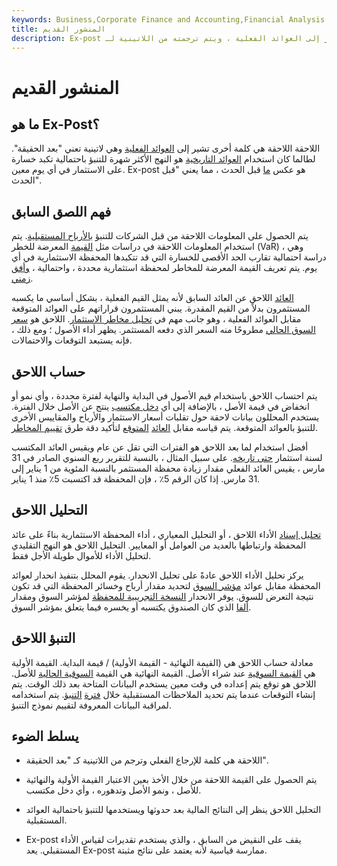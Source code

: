 ```yaml
---
keywords: Business,Corporate Finance and Accounting,Financial Analysis
title: المنشور القديم
description: Ex-post هو مصطلح آخر يشير إلى العوائد الفعلية ، ويتم ترجمته من اللاتينية لـ &amp; quot؛ بعد الحقيقة. &amp; quot؛
---
```


# المنشور القديم
## ما هو Ex-Post؟

اللاحقة اللاحقة هي كلمة أخرى تشير إلى [العوائد الفعلية](/actualreturn) وهي لاتينية تعني "بعد الحقيقة". لطالما كان استخدام [العوائد التاريخية](/historical-returns) هو النهج الأكثر شهرة للتنبؤ باحتمالية تكبد خسارة على الاستثمار في أي يوم معين. Ex-post هو عكس [ما](/exante) قبل الحدث ، مما يعني "قبل الحدث".

## فهم اللصق السابق

يتم الحصول على المعلومات اللاحقة من قبل الشركات للتنبؤ [بالأرباح المستقبلية](/earnings). يتم استخدام المعلومات اللاحقة في دراسات مثل [القيمة](/var) المعرضة للخطر (VaR) ، وهي دراسة احتمالية تقارب الحد الأقصى للخسارة التي قد تتكبدها المحفظة الاستثمارية في أي يوم. يتم تعريف القيمة المعرضة للمخاطر لمحفظة استثمارية محددة ، واحتمالية ، [وأفق زمني](/timehorizon).

[العائد](/yield) اللاحق عن العائد السابق لأنه يمثل القيم الفعلية ، بشكل أساسي ما يكسبه المستثمرون بدلاً من القيم المقدرة. يبني المستثمرون قراراتهم على العوائد المتوقعة مقابل العوائد الفعلية ، وهو جانب مهم في [تحليل مخاطر الاستثمار](/risk-analysis). اللاحق هو [سعر السوق الحالي](/market-price) مطروحًا منه السعر الذي دفعه المستثمر. يظهر أداء الأصول ؛ ومع ذلك ، فإنه يستبعد التوقعات والاحتمالات.

## حساب اللاحق

يتم احتساب اللاحق باستخدام قيم الأصول في البداية والنهاية لفترة محددة ، وأي نمو أو انخفاض في قيمة الأصل ، بالإضافة إلى أي [دخل مكتسب](/earnedincome) ينتج عن الأصل خلال الفترة. يستخدم المحللون بيانات لاحقة حول تقلبات أسعار الاستثمار والأرباح والمقاييس الأخرى للتنبؤ بالعوائد المتوقعة. يتم قياسه مقابل [العائد](/expectedreturn) [المتوقع](/expectedreturn) لتأكيد دقة طرق [تقييم المخاطر](/risk-assessment).

أفضل استخدام لما بعد اللاحق هو الفترات التي تقل عن عام ويقيس العائد المكتسب لسنة استثمار [حتى تاريخه](/ytd). على سبيل المثال ، بالنسبة للتقرير ربع السنوي الصادر في 31 مارس ، يقيس العائد الفعلي مقدار زيادة محفظة المستثمر بالنسبة المئوية من 1 يناير إلى 31 مارس. إذا كان الرقم 5٪ ، فإن المحفظة قد اكتسبت 5٪ منذ 1 يناير.

## التحليل اللاحق

[تحليل إسناد](/attribution-analysis) الأداء اللاحق ، أو التحليل المعياري ، أداء المحفظة الاستثمارية بناءً على عائد المحفظة وارتباطها بالعديد من العوامل أو المعايير. التحليل اللاحق هو النهج التقليدي لتحليل الأداء للأموال طويلة الأجل فقط.

يركز تحليل الأداء اللاحق عادةً على تحليل الانحدار. يقوم المحلل بتنفيذ انحدار لعوائد المحفظة مقابل عوائد [مؤشر السوق](/marketindex) لتحديد مقدار أرباح وخسائر المحفظة التي قد تكون نتيجة التعرض للسوق. يوفر الانحدار [النسخة التجريبية للمحفظة](/beta) لمؤشر السوق ومقدار [ألفا](/alpha) الذي كان الصندوق يكتسبه أو يخسره فيما يتعلق بمؤشر السوق.

## التنبؤ اللاحق

معادلة حساب اللاحق هي (القيمة النهائية - القيمة الأولية) / قيمة البداية. القيمة الأولية هي [القيمة السوقية](/marketvalue) عند شراء الأصل. القيمة النهائية هي القيمة [السوقية الحالية](/cmv) للأصل. اللاحق هو توقع يتم إعداده في وقت معين يستخدم البيانات المتاحة بعد ذلك الوقت. يتم إنشاء التوقعات عندما يتم تحديد الملاحظات المستقبلية خلال [فترة](/forecasting) [التنبؤ](/forecasting). يتم استخدامه لمراقبة البيانات المعروفة لتقييم نموذج التنبؤ.

## يسلط الضوء

- اللاحقة هي كلمة للإرجاع الفعلي وترجم من اللاتينية كـ "بعد الحقيقة".

- يتم الحصول على القيمة اللاحقة من خلال الأخذ بعين الاعتبار القيمة الأولية والنهائية للأصل ، ونمو الأصل وتدهوره ، وأي دخل مكتسب.

- التحليل اللاحق ينظر إلى النتائج المالية بعد حدوثها ويستخدمها للتنبؤ باحتمالية العوائد المستقبلية.

- Ex-post يقف على النقيض من السابق ، والذي يستخدم تقديرات لقياس الأداء المستقبلي. يعد Ex-post ممارسة قياسية لأنه يعتمد على نتائج مثبتة.

